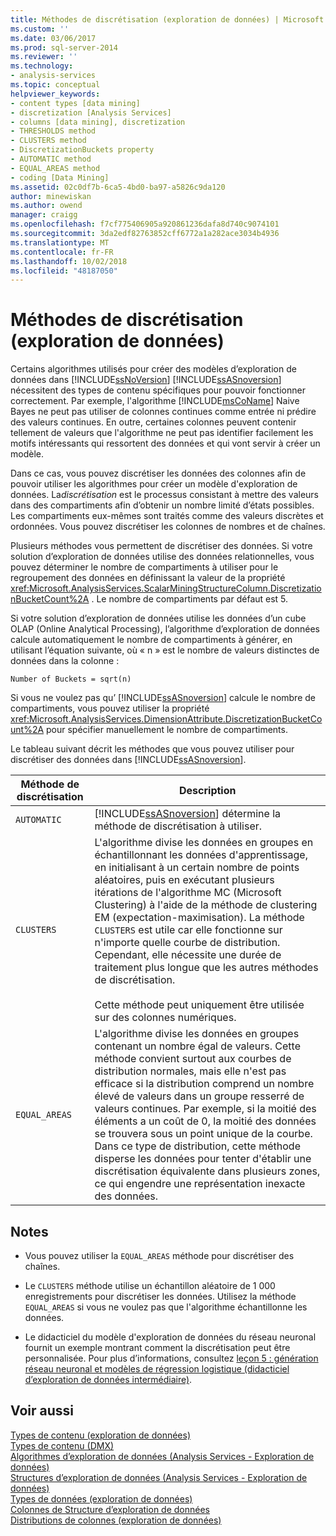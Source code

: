 ```yaml
---
title: Méthodes de discrétisation (exploration de données) | Microsoft Docs
ms.custom: ''
ms.date: 03/06/2017
ms.prod: sql-server-2014
ms.reviewer: ''
ms.technology:
- analysis-services
ms.topic: conceptual
helpviewer_keywords:
- content types [data mining]
- discretization [Analysis Services]
- columns [data mining], discretization
- THRESHOLDS method
- CLUSTERS method
- DiscretizationBuckets property
- AUTOMATIC method
- EQUAL_AREAS method
- coding [Data Mining]
ms.assetid: 02c0df7b-6ca5-4bd0-ba97-a5826c9da120
author: minewiskan
ms.author: owend
manager: craigg
ms.openlocfilehash: f7cf775406905a920861236dafa8d740c9074101
ms.sourcegitcommit: 3da2edf82763852cff6772a1a282ace3034b4936
ms.translationtype: MT
ms.contentlocale: fr-FR
ms.lasthandoff: 10/02/2018
ms.locfileid: "48187050"
---
```

# <a name="discretization-methods-data-mining"></a>Méthodes de discrétisation (exploration de données)
  Certains algorithmes utilisés pour créer des modèles d’exploration de données dans [!INCLUDE[ssNoVersion](../../includes/ssnoversion-md.md)] [!INCLUDE[ssASnoversion](../../includes/ssasnoversion-md.md)] nécessitent des types de contenu spécifiques pour pouvoir fonctionner correctement. Par exemple, l'algorithme [!INCLUDE[msCoName](../../includes/msconame-md.md)] Naive Bayes ne peut pas utiliser de colonnes continues comme entrée ni prédire des valeurs continues. En outre, certaines colonnes peuvent contenir tellement de valeurs que l'algorithme ne peut pas identifier facilement les motifs intéressants qui ressortent des données et qui vont servir à créer un modèle.  
  
 Dans ce cas, vous pouvez discrétiser les données des colonnes afin de pouvoir utiliser les algorithmes pour créer un modèle d'exploration de données. La*discrétisation* est le processus consistant à mettre des valeurs dans des compartiments afin d’obtenir un nombre limité d’états possibles. Les compartiments eux-mêmes sont traités comme des valeurs discrètes et ordonnées. Vous pouvez discrétiser les colonnes de nombres et de chaînes.  
  
 Plusieurs méthodes vous permettent de discrétiser des données. Si votre solution d’exploration de données utilise des données relationnelles, vous pouvez déterminer le nombre de compartiments à utiliser pour le regroupement des données en définissant la valeur de la propriété <xref:Microsoft.AnalysisServices.ScalarMiningStructureColumn.DiscretizationBucketCount%2A> . Le nombre de compartiments par défaut est 5.  
  
 Si votre solution d’exploration de données utilise les données d’un cube OLAP (Online Analytical Processing), l’algorithme d’exploration de données calcule automatiquement le nombre de compartiments à générer, en utilisant l’équation suivante, où « n » est le nombre de valeurs distinctes de données dans la colonne :  
  
 `Number of Buckets = sqrt(n)`  
  
 Si vous ne voulez pas qu’ [!INCLUDE[ssASnoversion](../../includes/ssasnoversion-md.md)] calcule le nombre de compartiments, vous pouvez utiliser la propriété <xref:Microsoft.AnalysisServices.DimensionAttribute.DiscretizationBucketCount%2A> pour spécifier manuellement le nombre de compartiments.  
  
 Le tableau suivant décrit les méthodes que vous pouvez utiliser pour discrétiser des données dans [!INCLUDE[ssASnoversion](../../includes/ssasnoversion-md.md)].  
  
|Méthode de discrétisation|Description|  
|---------------------------|-----------------|  
|`AUTOMATIC`|[!INCLUDE[ssASnoversion](../../includes/ssasnoversion-md.md)] détermine la méthode de discrétisation à utiliser.|  
|`CLUSTERS`|L'algorithme divise les données en groupes en échantillonnant les données d'apprentissage, en initialisant à un certain nombre de points aléatoires, puis en exécutant plusieurs itérations de l'algorithme MC (Microsoft Clustering) à l'aide de la méthode de clustering EM (expectation-maximisation). La méthode `CLUSTERS` est utile car elle fonctionne sur n'importe quelle courbe de distribution. Cependant, elle nécessite une durée de traitement plus longue que les autres méthodes de discrétisation.<br /><br /> Cette méthode peut uniquement être utilisée sur des colonnes numériques.|  
|`EQUAL_AREAS`|L'algorithme divise les données en groupes contenant un nombre égal de valeurs. Cette méthode convient surtout aux courbes de distribution normales, mais elle n'est pas efficace si la distribution comprend un nombre élevé de valeurs dans un groupe resserré de valeurs continues. Par exemple, si la moitié des éléments a un coût de 0, la moitié des données se trouvera sous un point unique de la courbe. Dans ce type de distribution, cette méthode disperse les données pour tenter d'établir une discrétisation équivalente dans plusieurs zones, ce qui engendre une représentation inexacte des données.|  
  
## <a name="remarks"></a>Notes  
  
-   Vous pouvez utiliser la `EQUAL_AREAS` méthode pour discrétiser des chaînes.  
  
-   Le `CLUSTERS` méthode utilise un échantillon aléatoire de 1 000 enregistrements pour discrétiser les données. Utilisez la méthode `EQUAL_AREAS` si vous ne voulez pas que l'algorithme échantillonne les données.  
  
-   Le didacticiel du modèle d'exploration de données du réseau neuronal fournit un exemple montrant comment la discrétisation peut être personnalisée. Pour plus d’informations, consultez [leçon 5 : génération réseau neuronal et modèles de régression logistique &#40;didacticiel d’exploration de données intermédiaire&#41;](../../tutorials/lesson-5-build-models-intermediate-data-mining-tutorial.md).  
  
## <a name="see-also"></a>Voir aussi  
 [Types de contenu &#40;exploration de données&#41;](content-types-data-mining.md)   
 [Types de contenu &#40;DMX&#41;](/sql/dmx/content-types-dmx)   
 [Algorithmes d’exploration de données &#40;Analysis Services - Exploration de données&#41;](data-mining-algorithms-analysis-services-data-mining.md)   
 [Structures d’exploration de données &#40;Analysis Services - Exploration de données&#41;](mining-structures-analysis-services-data-mining.md)   
 [Types de données &#40;exploration de données&#41;](data-types-data-mining.md)   
 [Colonnes de Structure d’exploration de données](mining-structure-columns.md)   
 [Distributions de colonnes &#40;exploration de données&#41;](column-distributions-data-mining.md)  
  
  
